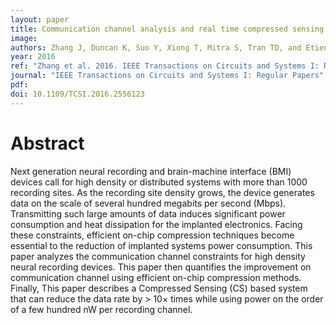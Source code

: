 ```yaml
---
layout: paper
title: Communication channel analysis and real time compressed sensing for high density neural recording devices
image:
authors: Zhang J, Duncan K, Suo Y, Xiong T, Mitra S, Tran TD, and Etienne-Cummings R.
year: 2016
ref: "Zhang et al. 2016. IEEE Transactions on Circuits and Systems I: Regular Papers."
journal: "IEEE Transactions on Circuits and Systems I: Regular Papers"
pdf:
doi: 10.1109/TCSI.2016.2556123
---
```


# Abstract
Next generation neural recording and brain-machine interface (BMI) devices call for high density or distributed systems with more than 1000 recording sites. As the recording site density grows, the device generates data on the scale of several hundred megabits per second (Mbps). Transmitting such large amounts of data induces significant power consumption and heat dissipation for the implanted electronics. Facing these constraints, efficient on-chip compression techniques become essential to the reduction of implanted systems power consumption. This paper analyzes the communication channel constraints for high density neural recording devices. This paper then quantifies the improvement on communication channel using efficient on-chip compression methods. Finally, This paper describes a Compressed Sensing (CS) based system that can reduce the data rate by > 10× times while using power on the order of a few hundred nW per recording channel.
